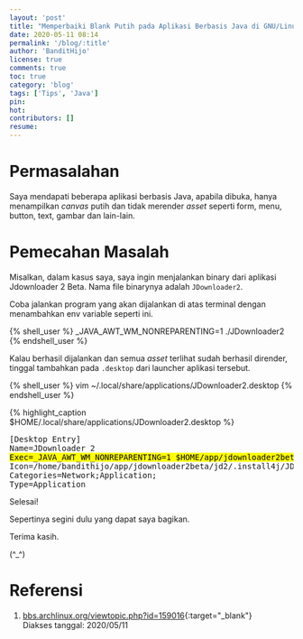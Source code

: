 ```yaml
---
layout: 'post'
title: "Memperbaiki Blank Putih pada Aplikasi Berbasis Java di GNU/Linux"
date: 2020-05-11 08:14
permalink: '/blog/:title'
author: 'BanditHijo'
license: true
comments: true
toc: true
category: 'blog'
tags: ['Tips', 'Java']
pin:
hot:
contributors: []
resume:
---
```


<!-- BANNER OF THE POST -->
<!-- <img class="post&#45;body&#45;img" src="{{ site.lazyload.logo_blank_banner }}" data&#45;echo="#" alt="banner"> -->

# Permasalahan

Saya mendapati beberapa aplikasi berbasis Java, apabila dibuka, hanya menampilkan *canvas* putih dan tidak merender *asset* seperti form, menu, button, text, gambar dan lain-lain.

# Pemecahan Masalah

Misalkan, dalam kasus saya, saya ingin menjalankan binary dari aplikasi Jdownloader 2 Beta. Nama file binarynya adalah `JDownloader2`.

Coba jalankan program yang akan dijalankan di atas terminal dengan menambahkan env variable seperti ini.

{% shell_user %}
_JAVA_AWT_WM_NONREPARENTING=1 ./JDownloader2
{% endshell_user %}

Kalau berhasil dijalankan dan semua *asset* terlihat sudah berhasil dirender, tinggal tambahkan pada `.desktop` dari launcher aplikasi tersebut.

{% shell_user %}
vim ~/.local/share/applications/JDownloader2.desktop
{% endshell_user %}

{% highlight_caption $HOME/.local/share/applications/JDownloader2.desktop %}
<pre class="caption">
[Desktop Entry]
Name=JDownloader 2
<mark>Exec=_JAVA_AWT_WM_NONREPARENTING=1 $HOME/app/jdownloader2beta/JDownloader2</mark>
Icon=/home/bandithijo/app/jdownloader2beta/jd2/.install4j/JDownloader2.png
Categories=Network;Application;
Type=Application
</pre>

Selesai!

Sepertinya segini dulu yang dapat saya bagikan.

Terima kasih.

(^_^)







# Referensi

1. [bbs.archlinux.org/viewtopic.php?id=159016](https://bbs.archlinux.org/viewtopic.php?id=159016){:target="_blank"}
<br>Diakses tanggal: 2020/05/11
